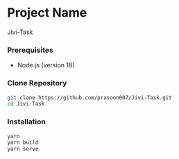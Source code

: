 # Project Name

Jivi-Task

### Prerequisites

- Node.js (version 18)

### Clone Repository

```bash
git clone https://github.com/prasoon007/Jivi-Task.git
cd Jivi-Task
```

### Installation

```bash
yarn
yarn build
yarn serve
```
